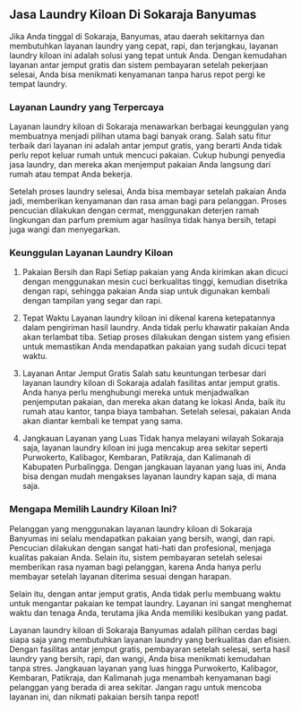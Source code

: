 ## Jasa Laundry Kiloan Di Sokaraja Banyumas
Jika Anda tinggal di Sokaraja, Banyumas, atau daerah sekitarnya dan membutuhkan layanan laundry yang cepat, rapi, dan terjangkau, layanan laundry kiloan ini adalah solusi yang tepat untuk Anda. Dengan kemudahan layanan antar jemput gratis dan sistem pembayaran setelah pekerjaan selesai, Anda bisa menikmati kenyamanan tanpa harus repot pergi ke tempat laundry.

### Layanan Laundry yang Terpercaya

Layanan laundry kiloan di Sokaraja menawarkan berbagai keunggulan yang membuatnya menjadi pilihan utama bagi banyak orang. Salah satu fitur terbaik dari layanan ini adalah antar jemput gratis, yang berarti Anda tidak perlu repot keluar rumah untuk mencuci pakaian. Cukup hubungi penyedia jasa laundry, dan mereka akan menjemput pakaian Anda langsung dari rumah atau tempat Anda bekerja.

Setelah proses laundry selesai, Anda bisa membayar setelah pakaian Anda jadi, memberikan kenyamanan dan rasa aman bagi para pelanggan. Proses pencucian dilakukan dengan cermat, menggunakan deterjen ramah lingkungan dan parfum premium agar hasilnya tidak hanya bersih, tetapi juga wangi dan menyegarkan.

### Keunggulan Layanan Laundry Kiloan

1. Pakaian Bersih dan Rapi
   Setiap pakaian yang Anda kirimkan akan dicuci dengan menggunakan mesin cuci berkualitas tinggi, kemudian disetrika dengan rapi, sehingga pakaian Anda siap untuk digunakan kembali dengan tampilan yang segar dan rapi.

2. Tepat Waktu
   Layanan laundry kiloan ini dikenal karena ketepatannya dalam pengiriman hasil laundry. Anda tidak perlu khawatir pakaian Anda akan terlambat tiba. Setiap proses dilakukan dengan sistem yang efisien untuk memastikan Anda mendapatkan pakaian yang sudah dicuci tepat waktu.

3. Layanan Antar Jemput Gratis
   Salah satu keuntungan terbesar dari layanan laundry kiloan di Sokaraja adalah fasilitas antar jemput gratis. Anda hanya perlu menghubungi mereka untuk menjadwalkan penjemputan pakaian, dan mereka akan datang ke lokasi Anda, baik itu rumah atau kantor, tanpa biaya tambahan. Setelah selesai, pakaian Anda akan diantar kembali ke tempat yang sama.

4. Jangkauan Layanan yang Luas
   Tidak hanya melayani wilayah Sokaraja saja, layanan laundry kiloan ini juga mencakup area sekitar seperti Purwokerto, Kalibagor, Kembaran, Patikraja, dan Kalimanah di Kabupaten Purbalingga. Dengan jangkauan layanan yang luas ini, Anda bisa dengan mudah mengakses layanan laundry kapan saja, di mana saja.

### Mengapa Memilih Laundry Kiloan Ini?
Pelanggan yang menggunakan layanan laundry kiloan di Sokaraja Banyumas ini selalu mendapatkan pakaian yang bersih, wangi, dan rapi. Pencucian dilakukan dengan sangat hati-hati dan profesional, menjaga kualitas pakaian Anda. Selain itu, sistem pembayaran setelah selesai memberikan rasa nyaman bagi pelanggan, karena Anda hanya perlu membayar setelah layanan diterima sesuai dengan harapan.

Selain itu, dengan antar jemput gratis, Anda tidak perlu membuang waktu untuk mengantar pakaian ke tempat laundry. Layanan ini sangat menghemat waktu dan tenaga Anda, terutama jika Anda memiliki kesibukan yang padat.

Layanan laundry kiloan di Sokaraja Banyumas adalah pilihan cerdas bagi siapa saja yang membutuhkan layanan laundry yang berkualitas dan efisien. Dengan fasilitas antar jemput gratis, pembayaran setelah selesai, serta hasil laundry yang bersih, rapi, dan wangi, Anda bisa menikmati kemudahan tanpa stres. Jangkauan layanan yang luas hingga Purwokerto, Kalibagor, Kembaran, Patikraja, dan Kalimanah juga menambah kenyamanan bagi pelanggan yang berada di area sekitar. Jangan ragu untuk mencoba layanan ini, dan nikmati pakaian bersih tanpa repot!

